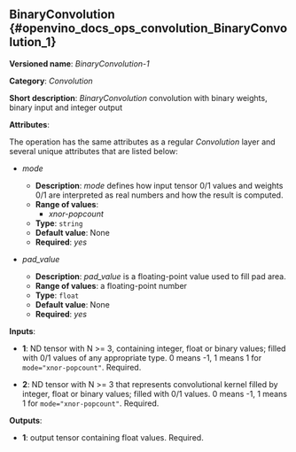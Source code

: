 ## BinaryConvolution<a name="BinaryConvolution"></a> {#openvino_docs_ops_convolution_BinaryConvolution_1}

**Versioned name**: *BinaryConvolution-1*

**Category**: *Convolution*

**Short description**: *BinaryConvolution* convolution with binary weights, binary input and integer output

**Attributes**:

The operation has the same attributes as a regular *Convolution* layer and several unique attributes that are listed below:

* *mode*

  * **Description**: *mode* defines how input tensor 0/1 values and weights 0/1 are interpreted as real numbers and how the result is computed.
  * **Range of values**:
    * *xnor-popcount*
  * **Type**: `string`
  * **Default value**: None
  * **Required**: *yes*

* *pad_value*

  * **Description**: *pad_value* is a floating-point value used to fill pad area.
  * **Range of values**: a floating-point number
  * **Type**: `float`
  * **Default value**: None
  * **Required**: *yes*

**Inputs**:

*   **1**: ND tensor with N >= 3, containing integer, float or binary values; filled with 0/1 values of any appropriate type. 0 means -1, 1 means 1 for `mode="xnor-popcount"`. Required.

*   **2**: ND tensor with N >= 3 that represents convolutional kernel filled by integer, float or binary values; filled with 0/1 values. 0 means -1, 1 means 1 for `mode="xnor-popcount"`. Required.

**Outputs**:

*   **1**: output tensor containing float values. Required.

